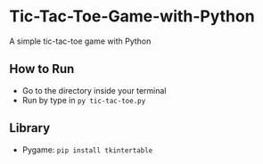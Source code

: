 # Tic-Tac-Toe-Game-with-Python
A simple tic-tac-toe game with Python 

## How to Run
* Go to the directory inside your terminal
* Run by type in ```py tic-tac-toe.py```

## Library
* Pygame: ```pip install tkintertable```


